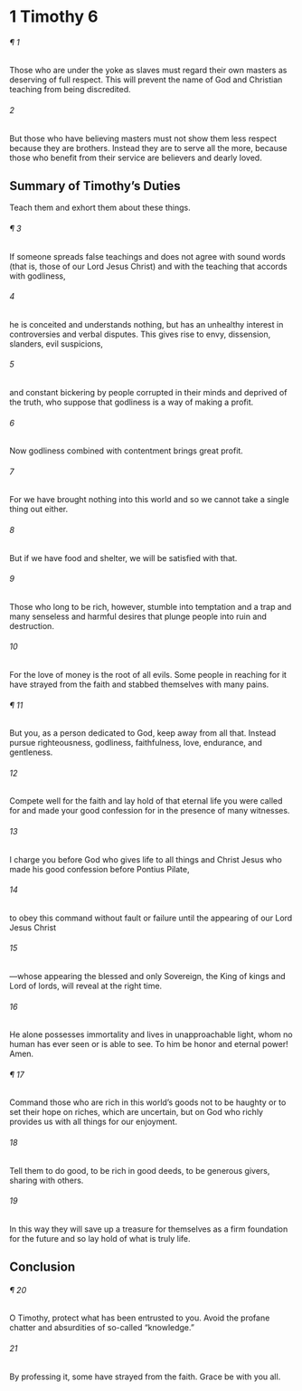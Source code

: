 # 1 Timothy 6
###### ¶ 1
Those who are under the yoke as slaves must regard their own masters as deserving of full respect. This will prevent the name of God and Christian teaching from being discredited.
###### 2
But those who have believing masters must not show them less respect because they are brothers. Instead they are to serve all the more, because those who benefit from their service are believers and dearly loved.
## Summary of Timothy’s Duties
Teach them and exhort them about these things.
###### ¶ 3
If someone spreads false teachings and does not agree with sound words (that is, those of our Lord Jesus Christ) and with the teaching that accords with godliness,
###### 4
he is conceited and understands nothing, but has an unhealthy interest in controversies and verbal disputes. This gives rise to envy, dissension, slanders, evil suspicions,
###### 5
and constant bickering by people corrupted in their minds and deprived of the truth, who suppose that godliness is a way of making a profit.
###### 6
Now godliness combined with contentment brings great profit.
###### 7
For we have brought nothing into this world and so we cannot take a single thing out either.
###### 8
But if we have food and shelter, we will be satisfied with that.
###### 9
Those who long to be rich, however, stumble into temptation and a trap and many senseless and harmful desires that plunge people into ruin and destruction.
###### 10
For the love of money is the root of all evils. Some people in reaching for it have strayed from the faith and stabbed themselves with many pains.
###### ¶ 11
But you, as a person dedicated to God, keep away from all that. Instead pursue righteousness, godliness, faithfulness, love, endurance, and gentleness.
###### 12
Compete well for the faith and lay hold of that eternal life you were called for and made your good confession for in the presence of many witnesses.
###### 13
I charge you before God who gives life to all things and Christ Jesus who made his good confession before Pontius Pilate,
###### 14
to obey this command without fault or failure until the appearing of our Lord Jesus Christ
###### 15
—whose appearing the blessed and only Sovereign, the King of kings and Lord of lords, will reveal at the right time.
###### 16
He alone possesses immortality and lives in unapproachable light, whom no human has ever seen or is able to see. To him be honor and eternal power! Amen.
###### ¶ 17
Command those who are rich in this world’s goods not to be haughty or to set their hope on riches, which are uncertain, but on God who richly provides us with all things for our enjoyment.
###### 18
Tell them to do good, to be rich in good deeds, to be generous givers, sharing with others.
###### 19
In this way they will save up a treasure for themselves as a firm foundation for the future and so lay hold of what is truly life.
## Conclusion
###### ¶ 20
O Timothy, protect what has been entrusted to you. Avoid the profane chatter and absurdities of so-called “knowledge.”
###### 21
By professing it, some have strayed from the faith. Grace be with you all.
